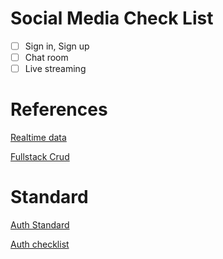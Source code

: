 # Social Media Check List

- [ ] Sign in, Sign up
- [ ] Chat room
- [ ] Live streaming

# References

[Realtime data](https://www.freecodecamp.org/news/how-to-create-a-realtime-app-using-socket-io-react-node-mongodb-a10c4a1ab676/)

[Fullstack Crud](https://github.com/w3cj/Full-Stack-JavaScript-CRUD/tree/part-1-rendered)

# Standard

[Auth Standard](https://gist.github.com/w3cj/bd3a541e1f09ddbb039079be575cf42e)

[Auth checklist](https://gist.github.com/w3cj/4eb54dbf9f1c5ca4292e6299735144c5)